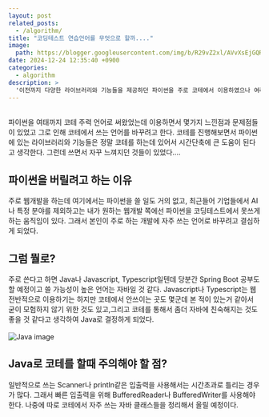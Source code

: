 ```yaml
---
layout: post
related_posts:
  - /algorithm/
title: "코딩테스트 연습언어를 무엇으로 할까...."
image:
  path: https://blogger.googleusercontent.com/img/b/R29vZ2xl/AVvXsEjGQRla2v84M6w66-lNoofPZPxLz99V7tkEI4Sb3GVGqrHlP7klpvwr0G-Tit3UzwOiQvvLzTK6bjDDInFGGbhDRI_jGse0Qi2HpJc-3_HUuCHcvS8EbmqhPzu7zWdk8epRjeY4LBfA_yo/w640-h428/ilya-pavlov-OqtafYT5kTw-unsplash.jpg
date: 2024-12-24 12:35:40 +0900
categories:
  - algorithm
description: >
  '이전까지 다양한 라이브러리와 기능들을 제공하던 파이썬을 주로 코테에서 이용하였으나 여러 이유들로 다른 언어로 문제를 풀려고 한다.'
---
```


<br>
파이썬을 여태까지 코테 주력 언어로 써왔었는데 이용하면서 몇가지 느낀점과 문제점들이 있었고 그로 인해 코테에서 쓰는 언어를 바꾸려고 한다. 코테를 진행해보면서 파이썬에 있는 라이브러리와 기능들은 정말 코테를 하는데 있어서 시간단축에 큰 도움이 된다고 생각한다. 그런데 쓰면서 자꾸 느껴지던 것들이 있었다....<br>

## 파이썬을 버릴려고 하는 이유

주로 웹개발을 하는데 여기에서는 파이썬을 쓸 일도 거의 없고, 최근들어 기업들에서 AI나 특정 분야를 제외하고는 내가 원하는 웹개발 쪽에선 파이썬을 코딩테스트에서 못쓰게 하는 움직임이 있다. 그래서 본인이 주로 하는 개발에 자주 쓰는 언어로 바꾸려고 결심하게 되었다.<br>

## 그럼 뭘로?
주로 쓴다고 하면 Java나 Javascript, Typescript일텐데 당분간 Spring Boot 공부도 할 예정이고 쓸 가능성이 높은 언어는 자바일 것 같다. Javascript나 Typescript는 웹 전반적으로 이용하기는 하지만 코테에서 안쓰이는 곳도 몇군데 본 적이 있는거 같아서 굳이 모험하지 않기 위한 것도 있고,그리고 코테를 통해서 좀더 자바에 친숙해지는 것도 좋을 것 같다고 생각하여 Java로 결정하게 되었다.<br><br>
![Java image](https://www.oracle.com/img/tech/cb88-java-logo-001.jpg)
<br>
## Java로 코테를 할때 주의해야 할 점?
일반적으로 쓰는 Scanner나 println같은 입출력을 사용해서는 시간초과로 틀리는 경우가 많다. 그래서 빠른 입출력을 위해 BufferedReader나 BufferedWriter를 사용해야 한다. 나중에 따로 코테에서 자주 쓰는 자바 클래스들을 정리해서 올릴 예정이다.
